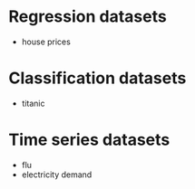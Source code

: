 # Regression datasets

* house prices


# Classification datasets

* titanic


# Time series datasets

* flu
* electricity demand